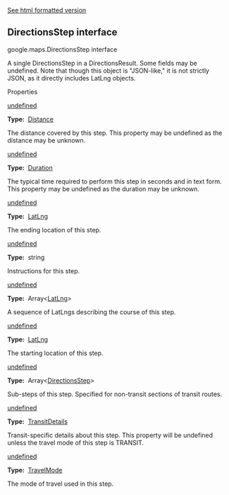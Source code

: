 [See html formatted version](https://huasofoundries.github.io/google-maps-documentation/DirectionsStep.html)

DirectionsStep interface
------------------------

google.maps.DirectionsStep interface

A single DirectionsStep in a DirectionsResult. Some fields may be undefined. Note that though this object is "JSON-like," it is not strictly JSON, as it directly includes LatLng objects.

Properties

[undefined](#DirectionsStep.distance)

**Type:**  [Distance](/maps/documentation/javascript/reference/3.40/directions#Distance)

The distance covered by this step. This property may be undefined as the distance may be unknown.

[undefined](#DirectionsStep.duration)

**Type:**  [Duration](/maps/documentation/javascript/reference/3.40/directions#Duration)

The typical time required to perform this step in seconds and in text form. This property may be undefined as the duration may be unknown.

[undefined](#DirectionsStep.end_location)

**Type:**  [LatLng](/maps/documentation/javascript/reference/3.40/coordinates#LatLng)

The ending location of this step.

[undefined](#DirectionsStep.instructions)

**Type:**  string

Instructions for this step.

[undefined](#DirectionsStep.path)

**Type:**  Array<[LatLng](/maps/documentation/javascript/reference/3.40/coordinates#LatLng)\>

A sequence of LatLngs describing the course of this step.

[undefined](#DirectionsStep.start_location)

**Type:**  [LatLng](/maps/documentation/javascript/reference/3.40/coordinates#LatLng)

The starting location of this step.

[undefined](#DirectionsStep.steps)

**Type:**  Array<[DirectionsStep](/maps/documentation/javascript/reference/3.40/directions#DirectionsStep)\>

Sub-steps of this step. Specified for non-transit sections of transit routes.

[undefined](#DirectionsStep.transit)

**Type:**  [TransitDetails](/maps/documentation/javascript/reference/3.40/directions#TransitDetails)

Transit-specific details about this step. This property will be undefined unless the travel mode of this step is TRANSIT.

[undefined](#DirectionsStep.travel_mode)

**Type:**  [TravelMode](/maps/documentation/javascript/reference/3.40/directions#TravelMode)

The mode of travel used in this step.